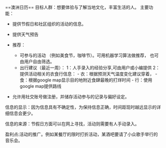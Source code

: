 ==澳洲日历==
目标人群：想要体验与了解当地文化，丰富生活的人。
主要功能：
- 提供节假日和社区组织的活动的信息。
- 提供天气预告
- 推荐： 
    - 可参与的活动 （例如美食节，咖啡节）。可用机器学习算法做推荐， 也可由用户自由筛选。
    - 出行建议（最近一周）：
            1：人手录入的经验分享,可由用户或小编提供
            2：提供活动相关的衣食行信息：
               - 衣：根据预测天气温度变化建议穿着，
               - 食：根据google map显示目的地附近食肆最晚的打烊时间
               - 行：使用google map提供路线

- 允许用社交账号做注册，并储存活动参与的记录与偏好设定。    

信息的显示：因为信息具有不确定性，为保持信息正确，时间距现时越远显示的详细信息会更少。

信息的来源：节假日方面可以在网上寻找，活动则需要有人手动录入。

盈利点:活动的推广。例如某餐厅的限时打折活动，某酒吧要请了小众歌手举行的音乐会。







